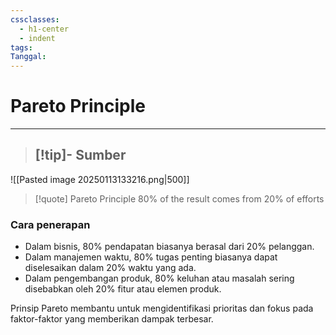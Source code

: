 ```yaml
---
cssclasses:
  - h1-center
  - indent
tags: 
Tanggal:
---
```

# Pareto Principle
---
> [!tip]- Sumber
> -

![[Pasted image 20250113133216.png|500]]

> [!quote] Pareto Principle
> 80% of the result comes from 20% of efforts

### Cara penerapan

- Dalam bisnis, 80% pendapatan biasanya berasal dari 20% pelanggan.
- Dalam manajemen waktu, 80% tugas penting biasanya dapat diselesaikan dalam 20% waktu yang ada.
- Dalam pengembangan produk, 80% keluhan atau masalah sering disebabkan oleh 20% fitur atau elemen produk.

Prinsip Pareto membantu untuk mengidentifikasi prioritas dan fokus pada faktor-faktor yang memberikan dampak terbesar.
